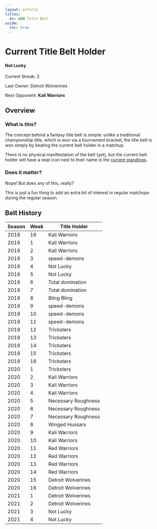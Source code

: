 ```yaml
---
layout: article
titles:
  en: &EN Title Belt
aside:
  toc: true
---
```


# Current Title Belt Holder

<div class="item">
  <div class="item__image">
    <!-- <img class="image image--sm circle" src="/misc/assets/svg/philippines.svg"/> -->
  </div>
  <div class="item__content">
    <div class="item__header">
      <h4>Not Lucky</h4>
      <p>Current Streak: 2</p>
      <p>Last Owner: Detroit Wolverines</p>
      <p>Next Opponent: <strong>Kali Warriors</strong></p>
    </div>
  </div>
</div>

## Overview

### What is this?

The concept behind a fantasy title belt is simple: unlike a traditional championship title, which is won via a tournament bracket, the title belt is won simply by beating the current belt holder in a matchup.

There is no physical manifestation of the belt (yet), but the current belt holder will have a neat icon next to their name in the [current standings](/misc/standings.html).

### Does it matter?

Nope! But does any of this, really?

This is just a fun thing to add an extra bit of interest in regular matchups during the regular season.

## Belt History

| Season | Week | Title Holder        |
| ------ | ---- | ------------------- |
| 2018   | 16   | Kali Warriors       |
| 2019   | 1    | Kali Warriors       |
| 2019   | 2    | Kali Warriors       |
| 2019   | 3    | speed-demons        |
| 2019   | 4    | Not Lucky           |
| 2019   | 5    | Not Lucky           |
| 2019   | 6    | Total domination    |
| 2019   | 7    | Total domination    |
| 2019   | 8    | Bling Bling         |
| 2019   | 9    | speed-demons        |
| 2019   | 10   | speed-demons        |
| 2019   | 11   | speed-demons        |
| 2019   | 12   | Tricksters          |
| 2019   | 13   | Tricksters          |
| 2019   | 14   | Tricksters          |
| 2019   | 15   | Tricksters          |
| 2019   | 16   | Tricksters          |
| 2020   | 1    | Tricksters          |
| 2020   | 2    | Kali Warriors       |
| 2020   | 3    | Kali Warriors       |
| 2020   | 4    | Kali Warriors       |
| 2020   | 5    | Necessary Roughness |
| 2020   | 6    | Necessary Roughness |
| 2020   | 7    | Necessary Roughness |
| 2020   | 8    | Winged Hussars      |
| 2020   | 9    | Kali Warriors       |
| 2020   | 10   | Kali Warriors       |
| 2020   | 11   | Red Warriors        |
| 2020   | 12   | Red Warriors        |
| 2020   | 13   | Red Warriors        |
| 2020   | 14   | Red Warriors        |
| 2020   | 15   | Detroit Wolverines  |
| 2020   | 16   | Detroit Wolverines  |
| 2021   | 1    | Detroit Wolverines  |
| 2021   | 2    | Detroit Wolverines  |
| 2021   | 3    | Not Lucky           |
| 2021   | 4    | Not Lucky           |
